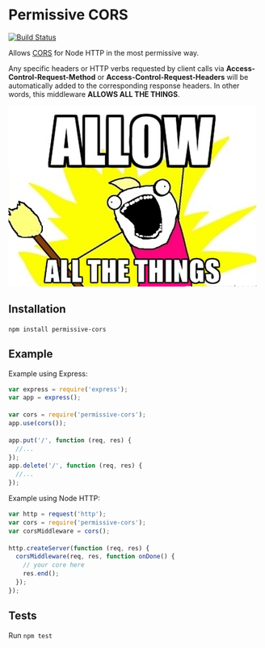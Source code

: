 # Permissive CORS

[![Build Status](https://secure.travis-ci.org/caike/permissive-cors.png)](http://travis-ci.org/caike/permissive-cors)

Allows [CORS](http://www.w3.org/TR/cors/) for Node HTTP in the most permissive
way.

Any specific headers or HTTP verbs
requested by client calls via **Access-Control-Request-Method** or
**Access-Control-Request-Headers** will be automatically added to the
corresponding response headers. In other words, this middleware **ALLOWS ALL THE THINGS**.

![](https://raw.githubusercontent.com/caike/permissive-cors/master/allthethings.png)

## Installation

`npm install permissive-cors`

## Example

Example using Express:

```javascript
var express = require('express');
var app = express();

var cors = require('permissive-cors');
app.use(cors());

app.put('/', function (req, res) {
  //...
});
app.delete('/', function (req, res) {
  //...
});
```

Example using Node HTTP:

```javascript
var http = request('http');
var cors = require('permissive-cors');
var corsMiddleware = cors();

http.createServer(function (req, res) {
  corsMiddleware(req, res, function onDone() {
    // your core here
    res.end();
  });
});

```

## Tests

Run `npm test`
